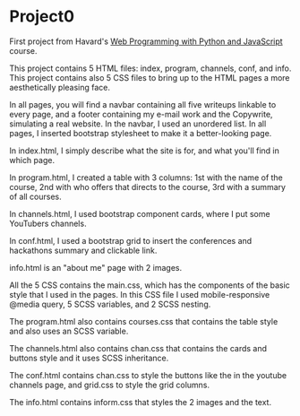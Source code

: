 # Project0

First project from Havard's <a href='https://cs50.harvard.edu/web/2020/projects/0/'>Web Programming with Python and JavaScript</a> course.

This project contains 5 HTML files: index, program, channels, conf, and info.
This project contains also 5 CSS files to bring up to the HTML pages a more aesthetically pleasing face.

In all pages, you will find a navbar containing all five writeups linkable to every page, and a footer containing my e-mail work and the Copywrite, simulating a real website. In the navbar, I used an unordered list. In all pages, I inserted bootstrap stylesheet to make it a better-looking page.

In index.html, I simply describe what the site is for, and what you'll find in which page.

In program.html, I created a table with 3 columns: 1st with the name of the course, 2nd with who offers that directs to the course, 3rd with a summary of all courses.

In channels.html, I used bootstrap component cards, where I put some YouTubers channels.

In conf.html, I used a bootstrap grid to insert the conferences and hackathons summary and clickable link.

info.html is an "about me" page with 2 images.

All the 5 CSS contains the main.css, which has the components of the basic style that I used in the pages. In this CSS file I used mobile-responsive @media query, 5 SCSS variables, and 2 SCSS nesting.

The program.html also contains courses.css that contains the table style and also uses an SCSS variable.

The channels.html also contains chan.css that contains the cards and buttons style and it uses SCSS inheritance.

The conf.html contains chan.css to style the buttons like the in the youtube channels page, and grid.css to style the grid columns.

The info.html contains inform.css that styles the 2 images and the text.
